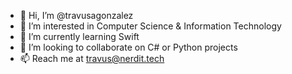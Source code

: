 - 👋 Hi, I’m @travusagonzalez
- 👀 I’m interested in Computer Science & Information Technology
- 🌱 I’m currently learning Swift
- 💞️ I’m looking to collaborate on C# or Python projects
- 📫 Reach me at travus@nerdit.tech

